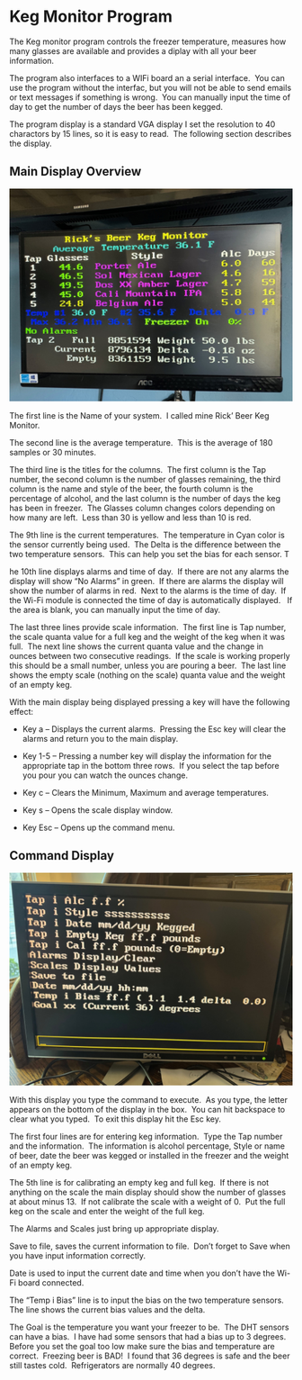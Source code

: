 # Keg Monitor Program

The Keg monitor program controls the freezer temperature, measures how many glasses are available and provides a diplay with all your beer information. 

The program also interfaces to a WIFi board an a serial interface.  You can use the program without the interfac, but you will not be able to send emails or text messages if something is wrong.  You can manually input the time of day to get the number of days the beer has been kegged.

The program display is a standard VGA display I set the resolution to 40 charactors by 15 lines, so it is easy to read.  The following section describes the display.

## Main Display Overview

![](MainDisplay.jpg)

The first line is the Name of your system.  I called mine Rick’ Beer Keg Monitor.

The second line is the average temperature.  This is the average of 180 samples or 30
minutes.

The third line is the titles for the columns.  The first column is the Tap number, the
second column is the number of glasses remaining, the third column is the name
and style of the beer, the fourth column is the percentage of alcohol, and the
last column is the number of days the keg has been in freezer.  The Glasses column changes colors depending on how many are left.  Less than 30 is yellow and less than 10 is red.

The 9th line is the current temperatures.  The temperature in Cyan color is the sensor currently being used.  The Delta is the difference between the two temperature sensors.  This can help you set the bias for each sensor. T

he 10th line displays alarms and time of day.  If there are not any alarms the display will show “No Alarms” in green.  If there are alarms the display will show the number of alarms in red.  Next to the alarms is the time of day.  If the Wi-Fi module is connected the time of day is automatically displayed.   If the area is blank, you can manually input the time of day.

The last three lines provide scale information.  The first line is Tap number, the scale
quanta value for a full keg and the weight of the keg when it was full.  The next line shows the current quanta value and the change in ounces between two consecutive readings.  If the scale is working properly this should be a small number, unless you are pouring a beer.  The last line shows the empty scale (nothing on the scale) quanta value and the weight of an empty keg. 

With the main display being displayed pressing a key will have the following effect:

- Key a – Displays the current alarms.  Pressing the Esc key will clear the alarms
  and return you to the main display.

- Key 1-5 – Pressing a number key will display the information
  for the appropriate tap in the bottom three rows.  If you select the tap before you pour you can
  watch the ounces change.

- Key c – Clears the Minimum, Maximum and average
  temperatures.

- Key s – Opens the scale display window.

- Key Esc – Opens up the command menu.

## Command Display

![](CommandsDisplay.jpg)

With this display you type the command to execute.  As you type, the letter appears on the bottom of the display in the box.  You can hit backspace to clear what you typed.  To exit this display hit the Esc key.

The first four lines are for entering keg information.  Type the Tap number and the information.  The information is alcohol percentage, Style or name of beer, date the beer was kegged or installed in the freezer and the weight of an empty keg.

The 5th line is for calibrating an empty keg and full keg.  If there is not anything on
the scale the main display should show the number of glasses at about minus 13.  If not calibrate the scale with a weight of 0.  Put the full keg on the scale and enter the weight of the full keg.

The Alarms and Scales just bring up appropriate display.

Save to file, saves the current information to file.  Don’t forget to Save when you have input information correctly.

Date is used to input the current date and time when you don’t have the Wi-Fi board connected.

The “Temp i Bias” line is to input the bias on the two temperature sensors.  The line shows the current bias values and the delta.

The Goal is the temperature you want your freezer to be.  The DHT sensors can have a bias.  I have had some sensors that had a bias up to 3 degrees.  Before you set the goal too low make sure the bias and temperature are correct.  Freezing beer is BAD!  I found that 36 degrees is safe and the beer still tastes cold.  Refrigerators are normally 40 degrees.




















